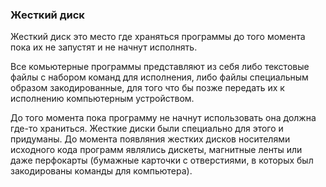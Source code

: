 ### Жесткий диск

Жесткий диск это место где храняться программы до того момента пока их не запустят и не начнут исполнять.

Все комьютерные программы представляют из себя либо текстовые файлы с набором команд для исполнения, либо файлы специальным образом закодированные, для того что бы позже передать их к исполнению компьютерным устройством.

До того момента пока программу не начнут использовать она должна где-то храниться. Жесткие диски были специально для этого и придуманы. До момента появляния жестких дисков носителями исходного кода программ являлись дискеты, магнитные ленты или даже перфокарты (бумажные карточки с отверстиями, в которых был закодированы команды для компьютера).


